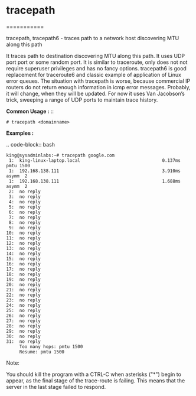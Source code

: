 # tracepath
===========

tracepath,  tracepath6  - traces path to a network host discovering MTU  along this path

It traces path to destination discovering MTU along this path.  It uses UDP  port  port or some random port.  It is similar to traceroute, only
does not not require superuser privileges and has no fancy options. tracepath6 is good replacement for traceroute6 and classic  example  of
application  of  Linux  error  queues.  The situation with tracepath is worse, because commercial IP routers do not return  enough  information
in  icmp  error  messages.  Probably, it will change, when they will be updated.  For now it uses Van Jacobson’s trick, sweeping a range of UDP
ports to maintain trace history.


**Common Usage :**  ::

	# tracepath <domainname>

**Examples :**
 
.. code-block:: bash


	king@sysadminlabs:~# tracepath google.com
	 1:  king-linux-laptop.local                               0.137ms pmtu 1500
	 1:  192.168.138.111                                       3.910ms asymm  2 
	 1:  192.168.138.111                                       1.688ms asymm  2 
	 2:  no reply
	 3:  no reply
	 4:  no reply
	 5:  no reply
	 6:  no reply
	 7:  no reply
	 8:  no reply
	 9:  no reply
	10:  no reply
	11:  no reply
	12:  no reply
	13:  no reply
	14:  no reply
	15:  no reply
	16:  no reply
	17:  no reply
	18:  no reply
	19:  no reply
	20:  no reply
	21:  no reply
	22:  no reply
	23:  no reply
	24:  no reply
	25:  no reply
	26:  no reply
	27:  no reply
	28:  no reply
	29:  no reply
	30:  no reply
	31:  no reply
	     Too many hops: pmtu 1500
	     Resume: pmtu 1500 


Note:

You should kill the program with a CTRL-C when asterisks ("*") begin to appear, as the final stage of the trace-route is failing. This means that the server in the last stage failed to respond.
